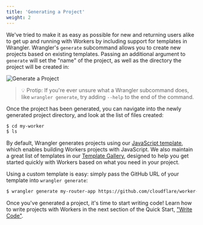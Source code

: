 ```yaml
---
title: 'Generating a Project'
weight: 2
---
```


We've tried to make it as easy as possible for new and returning users alike to get up and running with Workers by including support for templates in Wrangler. Wrangler's `generate` subcommand allows you to create new projects based on existing templates. Passing an additional argument to `generate` will set the "name" of the project, as well as the directory the project will be created in:

![Generate a Project](/quickstart/media/generate-project.gif)

> 💡 Protip: If you're ever unsure what a Wrangler subcommand does, like `wrangler generate`, try adding `--help` to the end of the command.

Once the project has been generated, you can navigate into the newly generated project directory, and look at the list of files created:

```sh
$ cd my-worker
$ ls
```

By default, Wrangler generates projects using our [JavaScript template](https://github.com/cloudflare/worker-template), which enables building Workers projects with JavaScript. We also maintain a great list of templates in our [Template Gallery](/templates), designed to help you get started quickly with Workers based on what you need in your project.

Using a custom template is easy: simply pass the GitHub URL of your template into `wrangler generate`:

```sh
$ wrangler generate my-router-app https://github.com/cloudflare/worker-template-router
```

Once you've generated a project, it's time to start writing code! Learn how to write projects with Workers in the next section of the Quick Start, ["Write Code"](/quickstart/write-code).
